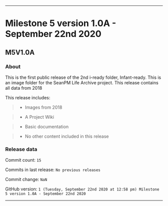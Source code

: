 
***

# Milestone 5 version 1.0A - September 22nd 2020

## M5V1.0A

### About

This is the first public release of the 2nd i-ready folder, Infant-ready. This is an image folder for the SeanPM Life Archive project. This release contains all data from 2018

This release includes:

> * Images from 2018

> * A Project Wiki

> * Basic documentation

> * No other content included in this release

### Release data

Commit count: `15`

Commits in last release: `No previous releases`

Commit change: `NaN`

GitHub version: `1 (Tuesday, September 22nd 2020 at 12:58 pm) Milestone 5 version 1.0A - September 22nd 2020`

***
